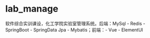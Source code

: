 # lab_manage
 软件综合实训课设，化工学院实验室管理系统。后端：MySql - Redis - SpringBoot - SpringData Jpa - Mybatis；前端：- Vue - ElementUI
